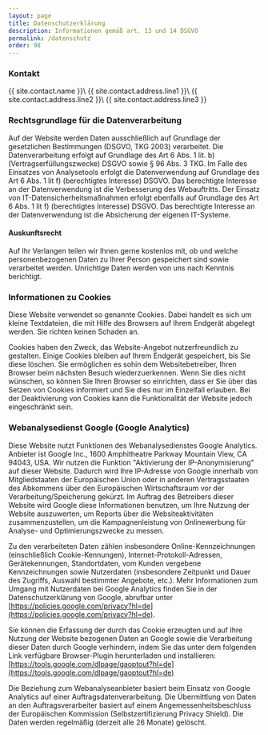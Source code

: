 ```yaml
---
layout: page
title: Datenschutzerklärung
description: Informationen gemäß art. 13 und 14 DSGVO
permalink: /datenschutz
order: 98
---
```



### Kontakt

{{ site.contact.name }}\\
{{ site.contact.address.line1 }}\\
{{ site.contact.address.line2 }}\\
{{ site.contact.address.line3 }}


### Rechtsgrundlage für die Datenverarbeitung

Auf der Website werden Daten ausschließlich auf Grundlage der gesetzlichen Bestimmungen (DSGVO, TKG 2003) verarbeitet.
Die Datenverarbeitung erfolgt auf Grundlage des Art 6 Abs. 1 lit. b) (Vertragserfüllungszwecke) DSGVO sowie § 96 Abs. 3 TKG.
Im Falle des Einsatzes von Analysetools erfolgt die Datenverwendung auf Grundlage des Art 6 Abs. 1 lit f) (berechtigtes Interesse)
DSGVO. Das berechtigte Interesse an der Datenverwendung ist die Verbesserung des Webauftritts. Der Einsatz von IT-Datensicherheitsmaßnahmen erfolgt
 ebenfalls auf Grundlage des Art 6 Abs. 1 lit f) (berechtigtes Interesse) DSGVO. Das berechtigte Interesse an der Datenverwendung ist 
 die Absicherung der eigenen IT-Systeme.
 
#### Auskunftsrecht

Auf Ihr Verlangen teilen wir Ihnen gerne kostenlos mit, ob und welche personenbezogenen Daten zu Ihrer Person gespeichert 
sind sowie verarbeitet werden. Unrichtige Daten werden von uns nach Kenntnis berichtigt. 
 
### Informationen zu Cookies
 
 Diese Website verwendet so genannte Cookies. Dabei handelt es sich um kleine Textdateien, die mit Hilfe des Browsers auf 
 Ihrem Endgerät abgelegt werden. Sie richten keinen Schaden an.
 
 Cookies haben den Zweck, das Website-Angebot nutzerfreundlich zu gestalten. Einige Cookies bleiben auf Ihrem Endgerät 
 gespeichert, bis Sie diese löschen. Sie ermöglichen es sohin dem Websitebetreiber, Ihren Browser beim nächsten Besuch 
 wiederzuerkennen. Wenn Sie dies nicht wünschen, so können Sie Ihren Browser so einrichten, dass er Sie über das Setzen 
 von Cookies informiert und Sie dies nur im Einzelfall erlauben. Bei der Deaktivierung von Cookies kann die Funktionalität 
 der Website jedoch eingeschränkt sein.
 
### Webanalysedienst Google (Google Analytics)


Diese Website nutzt Funktionen des Webanalysedienstes Google Analytics. Anbieter ist Google Inc., 1600 Amphitheatre Parkway 
Mountain View, CA 94043, USA. Wir nutzen die Funktion "Aktivierung der IP-Anonymisierung" auf dieser Website. Dadurch wird 
Ihre IP-Adresse von Google innerhalb von Mitgliedstaaten der Europäischen Union oder in anderen Vertragsstaaten des Abkommens 
über den Europäischen Wirtschaftsraum vor der Verarbeitung/Speicherung gekürzt. Im Auftrag des Betreibers dieser Website 
wird Google diese Informationen benutzen, um Ihre Nutzung der Website  auszuwerten, um Reports über die Websiteaktivitäten 
zusammenzustellen, um die Kampagnenleistung von Onlinewerbung für Analyse- und Optimierungszwecke zu messen.

Zu den verarbeiteten Daten zählen insbesondere Online-Kennzeichnungen (einschließlich Cookie-Kennungen), Internet-Protokoll-Adressen, 
Gerätekennungen, Standortdaten, vom Kunden vergebene Kennzeichnungen sowie Nutzerdaten (insbesondere Zeitpunkt und Dauer des 
Zugriffs, Auswahl bestimmter Angebote, etc.). Mehr Informationen zum Umgang mit Nutzerdaten bei Google Analytics finden Sie in 
der Datenschutzerklärung von Google, abrufbar unter [https://policies.google.com/privacy?hl=de](https://policies.google.com/privacy?hl=de).

Sie können die Erfassung der durch das Cookie erzeugten und auf Ihre Nutzung der Website bezogenen Daten an Google sowie 
die Verarbeitung dieser Daten durch Google verhindern, indem Sie das unter dem folgenden Link verfügbare Browser-Plugin 
herunterladen und installieren: [https://tools.google.com/dlpage/gaoptout?hl=de](https://tools.google.com/dlpage/gaoptout?hl=de)


Die Beziehung zum Webanalyseanbieter basiert beim Einsatz von Google Analytics auf einer Auftragsdatenverarbeitung. 
Die Übermittlung von Daten an den Auftragsverarbeiter basiert auf einem Angemessenheitsbeschluss der Europäischen Kommission 
(Selbstzertifizierung Privacy Shield). Die Daten werden regelmäßig (derzeit alle 26 Monate) gelöscht.
 
